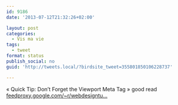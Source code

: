 ```yaml
---
id: 9186
date: '2013-07-12T21:32:26+02:00'

layout: post
categories:
  - Vis ma vie
tags:
  - tweet
format: status
publish_social: no
guid: 'http://tweets.local/?birdsite_tweet=355801850106228737'

---
```


« Quick Tip: Don’t Forget the Viewport Meta Tag » good read [feedproxy.google.com/~r/webdesigntu…](http://feedproxy.google.com/~r/webdesigntutsplus/~3/q13YQ1EvoA0/)